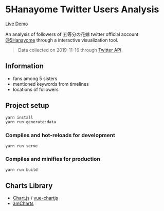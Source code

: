 # 5Hanayome Twitter Users Analysis

[Live Demo](https://miksin.github.io/5hanayome-twitter-user-analysis)

An analysis of followers of 五等分の花嫁 twitter official account [@5Hanayome](https://twitter.com/5Hanayome)
through a interactive visualization tool.

> Data collected on 2019-11-16 through [Twitter API](https://developer.twitter.com/en/docs/api-reference-index).

## Information

- fans among 5 sisters
- mentioned keywords from timelines
- locations of followers

## Project setup

```bash
yarn install
yarn run generate:data
```

### Compiles and hot-reloads for development

```bash
yarn run serve
```

### Compiles and minifies for production

```bash
yarn run build
```

## Charts Library

- [Chart.js](https://www.chartjs.org/) / [vue-chartjs](https://vue-chartjs.org/)
- [amCharts](https://www.amcharts.com/)
